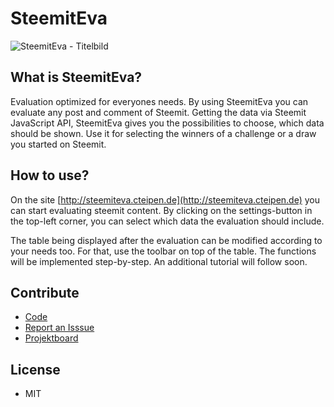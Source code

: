 # SteemitEva

![SteemitEva - Titelbild](https://steemitimages.com/0x0/https://res.cloudinary.com/hpiynhbhq/image/upload/v1519665726/ptf6rqptcmrluy3haq2s.jpg)

## What is SteemitEva?
Evaluation optimized for everyones needs. By using SteemitEva you can evaluate any post and comment of Steemit. Getting the data via Steemit JavaScript API, SteemitEva gives you the possibilities to choose, which data should be shown. Use it for selecting the winners of a challenge or a draw you started on Steemit.

## How to use?
On the site [http://steemiteva.cteipen.de](http://steemiteva.cteipen.de) you can start evaluating steemit content. By clicking on the settings-button in the top-left corner, you can select which data the evaluation should include.

The table being displayed after the evaluation can be modified according to your needs too. For that, use the toolbar on top of the table. The functions will be implemented step-by-step. An additional tutorial will follow soon.

## Contribute
+ [Code](https://github.com/CTeipen/SteemitEva)
+ [Report an Isssue](https://github.com/CTeipen/SteemitEva/issues)
+ [Projektboard](https://github.com/CTeipen/SteemitEva/projects/1)


## License
+ MIT
